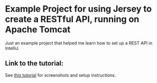 # Example Project for using Jersey to create a RESTful API, running on Apache Tomcat
Just an example project that helped me learn how to set up a REST API in IntelliJ.

## Link to the tutorial:

See [this tutorial](https://medium.com/@jamsesso/starting-out-with-jersey-apache-tomcat-using-intellij-6338d93ffd40) for screenshots and setup instructions.